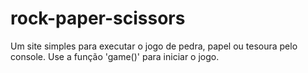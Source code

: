 # rock-paper-scissors
Um site simples para executar o jogo de pedra, papel ou tesoura pelo console. Use a função 'game()' para iniciar o jogo.
